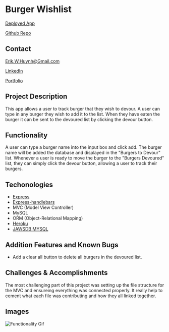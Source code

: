 # Burger Wishlist

[Deployed App](https://afternoon-headland-29975.herokuapp.com/)

[Github Repo](https://github.com/E-Huynh/burger-wishlist)

## Contact

Erik.W.Huynh@Gmail.com

[LinkedIn](https://www.linkedin.com/in/erik-huynh-228321196/)

[Portfolio](https://e-huynh.github.io/updated_portfolio/)

## Project Description
This app allows a user to track burger that they wish to devour. A user can type in any burger they wish to add it to the list. When they have eaten the burger it can be sent to the devoured list by clicking the devour button. 
## Functionality
A user can type a burger name into the input box and click add. The burger name will be added the database and displayed in the "Burgers to Devour" list. Whenever a user is ready to move the burger to the "Burgers Devoured" list, they can simply click the devour button, allowing a user to track their burgers.  
## Techonologies
  * [Express](https://expressjs.com/)
  * [Express-handlebars](https://handlebarsjs.com/)
  * MVC (Model View Controller)
  * MySQL
  * ORM (Object-Relational Mapping)
  * [Heroku](https://afternoon-headland-29975.herokuapp.com/)
  * [JAWSDB MYSQL](https://elements.heroku.com/addons/jawsdb)
## Addition Features and Known Bugs
  * Add a clear all button to delete all burgers in the devoured list.
## Challenges & Accomplishments
The most challenging part of this project was setting up the file structure for the MVC and ensureing everything was connected properly. It really help to cement what each file was contributing and how they all linked together.
## Images
![Functionality Gif](https://github.com/E-Huynh/burger-wishlist/blob/master/public/assets/Burger%20Wishlist%20GIF.gif?raw=true)

